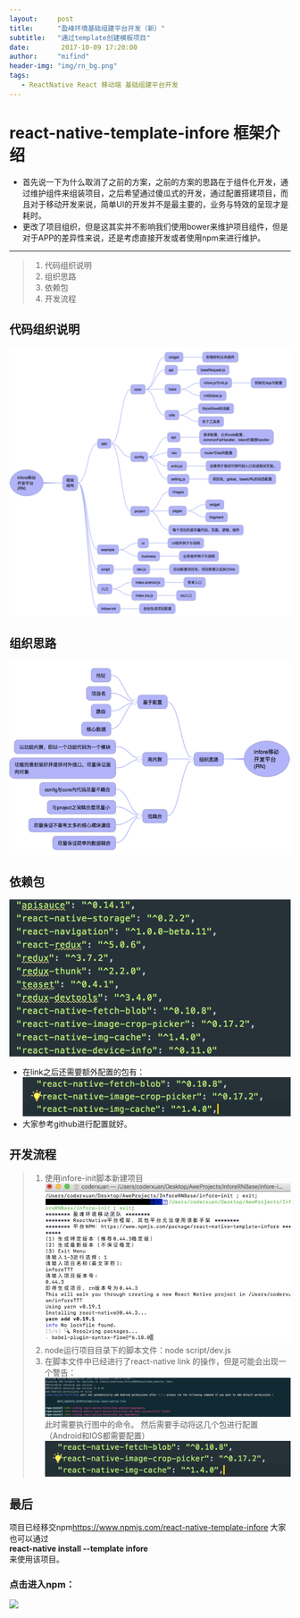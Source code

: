 ```yaml
---
layout:     post
title:      "盈峰环境基础组建平台开发（新）"
subtitle:   "通过template创建模板项目"
date:        2017-10-09 17:20:00
author:     "mifind"
header-img: "img/rn_bg.png"
tags:
   - ReactNative React 移动端 基础组建平台开发
---
```


# react-native-template-infore 框架介绍

* 首先说一下为什么取消了之前的方案，之前的方案的思路在于组件化开发，通过维护组件来组装项目，之后希望通过傻瓜式的开发，通过配置搭建项目，而且对于移动开发来说，简单UI的开发并不是最主要的，业务与特效的呈现才是耗时。
* 更改了项目组织，但是这其实并不影响我们使用bower来维护项目组件，但是对于APP的差异性来说，还是考虑直接开发或者使用npm来进行维护。

------

> 1. 代码组织说明
> 2. 组织思路
> 3. 依赖包
> 4. 开发流程

## 代码组织说明
![](/img/r1.png)
## 组织思路
![](/img/r2.png)
## 依赖包
![](/img/r3.png)
* 在link之后还需要额外配置的包有：
![](/img/r4.png)
* 大家参考github进行配置就好。

## 开发流程
> 1. 使用infore-init脚本新建项目
![](/img/r5.png)
> 2. node运行项目目录下的脚本文件：node script/dev.js
> 3. 在脚本文件中已经进行了react-native link 的操作，但是可能会出现一个警告：
![](/img/r6.png)
此时需要执行图中的命令。
> 然后需要手动将这几个包进行配置（Android和IOS都需要配置）
![](/img/r7.png)

## 最后
项目已经移交npm<link>https://www.npmjs.com/react-native-template-infore</link>
大家也可以通过<br>
<strong>react-native install --template infore </strong><br>
来使用该项目。

### 点击进入npm：
<a href="https://nodei.co/npm/react-native-template-infore/"><img src="https://nodei.co/npm/react-native-template-infore.png?downloads=true&downloadRank=true&stars=true"></a>



